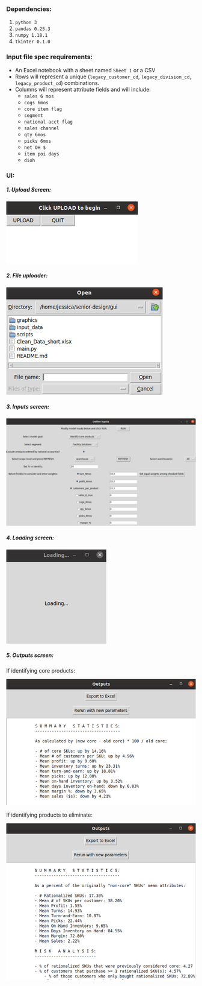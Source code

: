 ### Dependencies:
1. ```python 3 ```
1. ```pandas 0.25.3```
1. ```numpy 1.18.1```
1. ```tkinter 0.1.0```

### Input file spec requirements:
- An Excel notebook with a sheet named ```Sheet 1``` or a CSV
- Rows will represent a unique (```legacy_customer_cd```, ```legacy_division_cd```, ```legacy_product_cd```) combinations.
- Columns will represent attribute fields and will include:
   - ```sales 6 mos```
   - ```cogs 6mos```
   - ```core item flag```
   - ```segment```
   - ```national acct flag```
   - ```sales channel```
   - ```qty 6mos```
   - ```picks 6mos```
   - ```net OH $```
   - ```item poi days```
   - ```dioh```

### UI:
##### 1. Upload Screen:
![](images/upload_screen.png)

##### 2. File uploader:
![](images/file_uploader.png)

##### 3. Inputs screen:
![](images/GUI_input_screen.png)

##### 4. Loading screen:
![](images/loading_screen.png)

##### 5. Outputs screen:
If identifying core products:

![](images/GUI_output_screen_core.png)

If identifying products to eliminate:

![](images/GUI_output_screen_remove.png)

